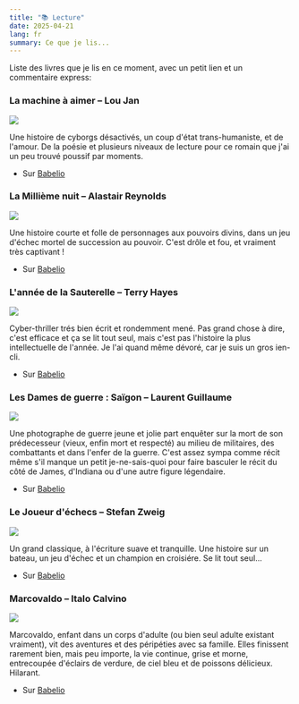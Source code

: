 ```yaml
---
title: "📚 Lecture"
date: 2025-04-21
lang: fr
summary: Ce que je lis...
---
```


Liste des livres que je lis en ce moment, avec un petit lien et un commentaire express:

### La machine à aimer – Lou Jan

![](https://m.media-amazon.com/images/I/61+NOSRaGdL._SX95_.jpg)

Une histoire de cyborgs désactivés, un coup d'état trans-humaniste, et de l'amour. De la poésie et plusieurs niveaux de lecture pour ce romain que j'ai un peu trouvé poussif par moments. 

- Sur [Babelio](https://www.babelio.com/livres/Lou-La-Machine-a-aimer/1511687)

### La Millième nuit – Alastair Reynolds

![](https://www.babelio.com/couv/cvt_La-millieme-nuit_3590.jpg)

Une histoire courte et folle de personnages aux pouvoirs divins, dans un jeu d'échec mortel de succession au pouvoir. C'est drôle et fou, et vraiment très captivant !

- Sur [Babelio](https://www.babelio.com/livres/Reynolds-La-millieme-nuit/1426210)


### L'année de la Sauterelle – Terry Hayes

![](https://m.media-amazon.com/images/I/51899Mq3aRL._SX95_.jpg)

Cyber-thriller trés bien écrit et rondemment mené. Pas grand chose à dire, c'est efficace et ça se lit tout seul, mais c'est pas l'histoire la plus intellectuelle de l'année. Je l'ai quand même dévoré, car je suis un gros ien-cli.

- Sur [Babelio](https://www.babelio.com/livres/Hayes-LAnnee-de-la-sauterelle/1621392)

### Les Dames de guerre : Saïgon – Laurent Guillaume

![](https://m.media-amazon.com/images/I/41W8Bk77dAL._SX95_.jpg)

Une photographe de guerre jeune et jolie part enquêter sur la mort de son prédecesseur (vieux, enfin mort et respecté) au milieu de militaires, des combattants et dans l'enfer de la guerre. C'est assez sympa comme récit même s'il manque un petit je-ne-sais-quoi pour faire basculer le récit du côté de James, d'Indiana ou d'une autre figure légendaire.

- Sur [Babelio](https://www.babelio.com/livres/Guillaume-Les-Dames-de-guerre--Saigon/1590261)

### Le Joueur d'échecs – Stefan Zweig

![](https://www.babelio.com/couv/cvt_Le-Joueur-dechecs_2085.jpg)

Un grand classique, à l'écriture suave et tranquille. Une histoire sur un bateau, un jeu d'échec et un champion en croisiére. Se lit tout seul...

- Sur [Babelio](https://www.babelio.com/livres/Zweig-Le-Joueur-dechecs/1771)

### Marcovaldo – Italo Calvino

![](https://www.babelio.com/couv/cvt_Marcovaldo_3628.jpg)

Marcovaldo, enfant dans un corps d'adulte (ou bien seul adulte existant vraiment), vit des aventures et des péripéties avec sa famille. Elles finissent rarement bien, mais peu importe, la vie continue, grise et morne, entrecoupée d'éclairs de verdure, de ciel bleu et de poissons délicieux. Hilarant.

- Sur [Babelio](https://www.babelio.com/livres/Calvino-Marcovaldo/20207)

